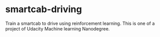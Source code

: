 # smartcab-driving
Train a smartcab to drive using reinforcement learning.
This is one of a project of Udacity Machine learning Nanodegree.

